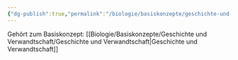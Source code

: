 ```yaml
---
{"dg-publish":true,"permalink":"/biologie/basiskonzepte/geschichte-und-verwandtschaft/funktionale-fragen/"}
---
```


Gehört zum Basiskonzept: [[Biologie/Basiskonzepte/Geschichte und Verwandtschaft/Geschichte und Verwandtschaft\|Geschichte und Verwandtschaft]]